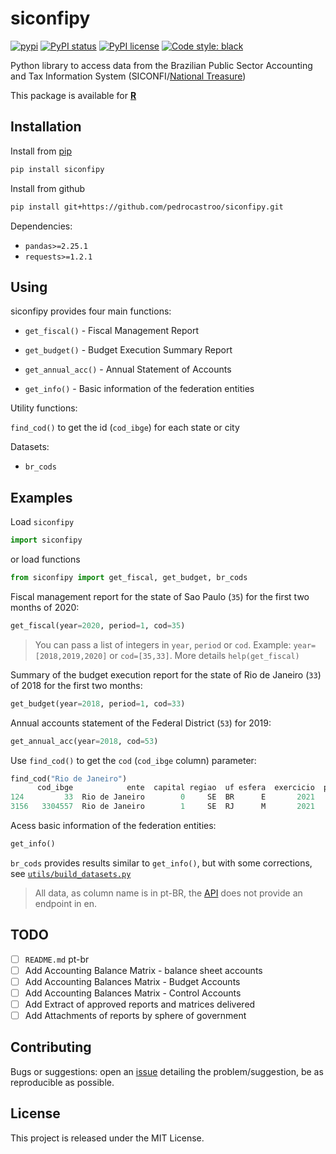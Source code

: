 # siconfipy

[![pypi](https://img.shields.io/pypi/v/siconfipy.svg)](https://pypi.python.org/pypi/siconfipy/)
[![PyPI status](https://img.shields.io/pypi/status/siconfipy.svg)](https://pypi.python.org/pypi/siconfipy/)
[![PyPI license](https://img.shields.io/pypi/l/siconfipy.svg)](https://pypi.python.org/pypi/siconfipy/)
[![Code style: black](https://img.shields.io/badge/code%20style-black-000000.svg)](https://github.com/psf/black)

Python library to access data from the Brazilian Public Sector Accounting and Tax Information System (SICONFI/[National Treasure](https://www.gov.br/tesouronacional/en?set_language=en))

This package is available for [**R**](https://github.com/pedrocastroo/siconfir)

## Installation

Install from [pip](https://pypi.org/project/siconfipy)

```bash
pip install siconfipy
```

Install from github

```bash
pip install git+https://github.com/pedrocastroo/siconfipy.git
```

Dependencies:

* `pandas>=2.25.1`
* `requests>=1.2.1`

## Using

siconfipy provides four main functions:

* `get_fiscal()` - Fiscal Management Report

* `get_budget()` - Budget Execution Summary Report
  
* `get_annual_acc()` - Annual Statement of Accounts

* `get_info()` - Basic information of the federation entities

Utility functions:

`find_cod()` to get the id (`cod_ibge`) for each state or city

Datasets:

* `br_cods`

## Examples

Load `siconfipy`

```python
import siconfipy
```

or load functions

```python
from siconfipy import get_fiscal, get_budget, br_cods
```

Fiscal management report for the state of Sao Paulo (`35`) for the first two months of 2020:

```python
get_fiscal(year=2020, period=1, cod=35)
```

> You can pass a list of integers in `year`, `period` or `cod`. Example: `year=[2018,2019,2020]` or `cod=[35,33]`. More details `help(get_fiscal)`

Summary of the budget execution report for the state of Rio de Janeiro (`33`) of 2018 for the first two months:

```python
get_budget(year=2018, period=1, cod=33)
```

Annual accounts statement of the Federal District (`53`) for 2019:

```python
get_annual_acc(year=2018, cod=53)
```

Use `find_cod()` to get the `cod` (`cod_ibge` column) parameter:

```python
find_cod("Rio de Janeiro")
      cod_ibge            ente  capital regiao  uf esfera  exercicio  populacao          cnpj
124         33  Rio de Janeiro        0     SE  BR      E       2021   17366189  4.249860e+13
3156   3304557  Rio de Janeiro        1     SE  RJ      M       2021    6747815  4.249873e+13
```

Acess basic information of the federation entities:

```python
get_info()
```

`br_cods` provides results similar to `get_info()`, but with some corrections, see [`utils/build_datasets.py`](utils/build_datasets.py)

> All data, as column name is in pt-BR, the [API](http://apidatalake.tesouro.gov.br/docs/siconfi/) does not provide an endpoint in en.

## TODO

- [ ] `README.md` pt-br
- [ ] Add Accounting Balance Matrix - balance sheet accounts
- [ ] Add Accounting Balances Matrix - Budget Accounts 
- [ ] Add Accounting Balances Matrix - Control Accounts
- [ ] Add Extract of approved reports and matrices delivered
- [ ] Add Attachments of reports by sphere of government 

## Contributing

Bugs or suggestions: open an [issue](https://github.com/pedrocastroo/siconfipy/issues) detailing the problem/suggestion, be as reproducible as possible.

## License

This project is released under the MIT License.